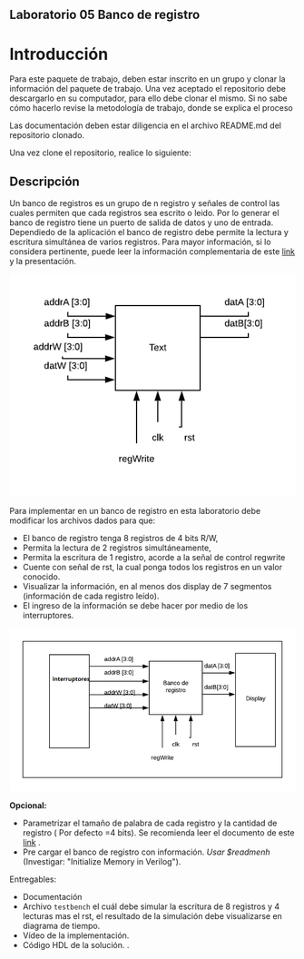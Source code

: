 ## Laboratorio 05 Banco de registro

# Introducción


Para este paquete de trabajo, deben estar inscrito en un grupo y clonar la información del  paquete de trabajo. Una vez aceptado el repositorio debe descargarlo en su computador, para ello debe clonar el mismo. Si no sabe cómo hacerlo revise la metodología de trabajo, donde se explica el proceso

Las documentación deben estar diligencia en el archivo README.md del repositorio clonado.

Una vez clone el repositorio, realice lo siguiente:


## Descripción 

Un banco de registros  es un grupo de n registro y señales de control las cuales permiten que cada registros sea escrito o leido. Por lo generar el banco de registro tiene  un puerto de salida de datos y uno de entrada.  Dependiedo de la aplicación el banco de registro debe  permite la lectura y escritura simultánea de varios registros.  Para mayor información, si lo considera pertinente, puede leer la información complementaria de este [link](https://github.com/unal-edigital1/2020-2/tree/master/slides/week06) y la presentación.


![cn](https://github.com/Fabeltranm/SPARTAN6-ATMEGA-MAX5864/blob/master/lab/lab07-BancosRgistro/doc/caja%20negra.png)

Para implementar en un banco de registro en esta laboratorio debe modificar los archivos  dados para que:

* El banco de registro tenga 8 registros de  4 bits R/W,
* Permita  la lectura de 2 registros  simultáneamente,
* Permita la escritura  de 1 registro, acorde a la señal de control regwrite 
* Cuente con señal de rst, la cual  ponga  todos los registros en un valor conocido.
* Visualizar la información, en al menos dos display de 7 segmentos (información de cada registro leído).
* El ingreso de la información se debe hacer por medio de los interruptores.

 ![caja](https://github.com/Fabeltranm/SPARTAN6-ATMEGA-MAX5864/blob/master/lab/lab07-BancosRgistro/doc/banco%20registro.png)

**Opcional:**
* Parametrizar el tamaño de palabra de cada registro  y la cantidad de registro ( Por defecto =4 bits). Se recomienda leer el documento de este [link](https://ocw.mit.edu/courses/electrical-engineering-and-computer-science/6-884-complex-digital-systems-spring-2005/related-resources/parameter_models.pdf) .
* Pre cargar el banco de registro con información.  _Usar $readmenh_  (Investigar: "Initialize Memory in Verilog").

Entregables:

* Documentación
* Archivo `testbench` el cuál debe simular la escritura de 8 registros y 4 lecturas mas el rst, el resultado de la simulación debe visualizarse en diagrama de tiempo.
* Vídeo de la implementación.
* Código HDL de la solución.
.



